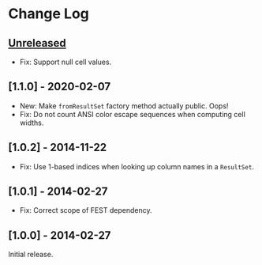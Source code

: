 # Change Log

## [Unreleased]

 * Fix: Support null cell values.


## [1.1.0] - 2020-02-07

 * New: Make `fromResultSet` factory method actually public. Oops!
 * Fix: Do not count ANSI color escape sequences when computing cell widths.


## [1.0.2] - 2014-11-22

 * Fix: Use 1-based indices when looking up column names in a `ResultSet`.


## [1.0.1] - 2014-02-27

 * Fix: Correct scope of FEST dependency.


## [1.0.0] - 2014-02-27

Initial release.



[Unreleased]: https://github.com/JakeWharton/flip-tables/compare/1.1.0...HEAD
[0.1.0]: https://github.com/JakeWharton/flip-tables/releases/tag/1.1.0
[0.1.0]: https://github.com/JakeWharton/flip-tables/releases/tag/1.0.2
[0.1.0]: https://github.com/JakeWharton/flip-tables/releases/tag/1.0.1
[0.1.0]: https://github.com/JakeWharton/flip-tables/releases/tag/1.0.0
